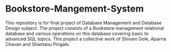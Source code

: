 # Bookstore-Mangement-System
This repository is for final project of Database Management and Database Design subject. The project consists of a Bookstore management relational database and various operations on this database covering basic to advanced SQL topics. This project a collective work of Shivani Gole, Aparna Chavan and Shantanu Pingale. 
